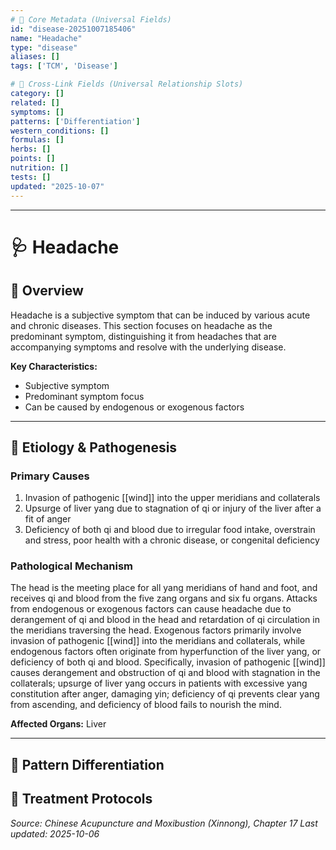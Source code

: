 ```yaml
---
# 🔹 Core Metadata (Universal Fields)
id: "disease-20251007185406"
name: "Headache"
type: "disease"
aliases: []
tags: ['TCM', 'Disease']

# 🔹 Cross-Link Fields (Universal Relationship Slots)
category: []
related: []
symptoms: []
patterns: ['Differentiation']
western_conditions: []
formulas: []
herbs: []
points: []
nutrition: []
tests: []
updated: "2025-10-07"
---
```


------

# 🩺 Headache

## 📖 Overview

Headache is a subjective symptom that can be induced by various acute and chronic diseases. This section focuses on headache as the predominant symptom, distinguishing it from headaches that are accompanying symptoms and resolve with the underlying disease.

**Key Characteristics:**
- Subjective symptom
- Predominant symptom focus
- Can be caused by endogenous or exogenous factors

---

## 🧬 Etiology & Pathogenesis

### Primary Causes
1. Invasion of pathogenic [[wind]] into the upper meridians and collaterals
2. Upsurge of liver yang due to stagnation of qi or injury of the liver after a fit of anger
3. Deficiency of both qi and blood due to irregular food intake, overstrain and stress, poor health with a chronic disease, or congenital deficiency

### Pathological Mechanism
The head is the meeting place for all yang meridians of hand and foot, and receives qi and blood from the five zang organs and six fu organs. Attacks from endogenous or exogenous factors can cause headache due to derangement of qi and blood in the head and retardation of qi circulation in the meridians traversing the head. Exogenous factors primarily involve invasion of pathogenic [[wind]] into the meridians and collaterals, while endogenous factors often originate from hyperfunction of the liver yang, or deficiency of both qi and blood. Specifically, invasion of pathogenic [[wind]] causes derangement and obstruction of qi and blood with stagnation in the collaterals; upsurge of liver yang occurs in patients with excessive yang constitution after anger, damaging yin; deficiency of qi prevents clear yang from ascending, and deficiency of blood fails to nourish the mind.

**Affected Organs:** Liver

---

## 🔬 Pattern Differentiation

## 💉 Treatment Protocols


*Source: Chinese Acupuncture and Moxibustion (Xinnong), Chapter 17*
*Last updated: 2025-10-06*
